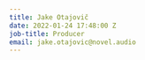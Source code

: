 ```yaml
---
title: Jake Otajovič
date: 2022-01-24 17:48:00 Z
job-title: Producer
email: jake.otajovic@novel.audio
---
```


